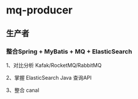 # mq-producer
## 生产者
### 整合Spring + MyBatis + MQ + ElasticSearch

1、对比分析 Kafak/RocketMQ/RabbitMQ 

2、掌握 ElasticSearch Java 查询API

3、整合 canal
